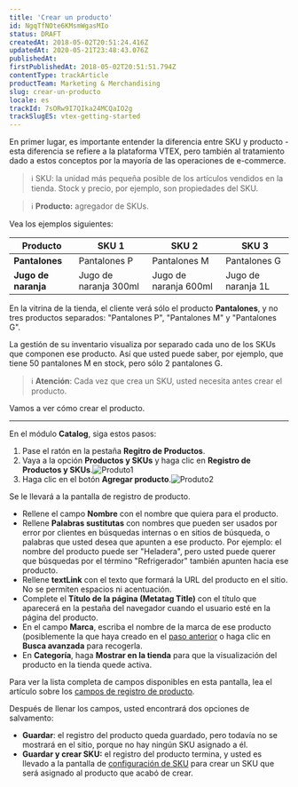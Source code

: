 ```yaml
---
title: 'Crear un producto'
id: NgqTfNOte6KMsmWgasMIo
status: DRAFT
createdAt: 2018-05-02T20:51:24.416Z
updatedAt: 2020-05-21T23:48:43.076Z
publishedAt: 
firstPublishedAt: 2018-05-02T20:51:51.794Z
contentType: trackArticle
productTeam: Marketing & Merchandising
slug: crear-un-producto
locale: es
trackId: 7sORw9I7QIka24MCQaIO2g
trackSlugES: vtex-getting-started
---
```


En primer lugar, es importante entender la diferencia entre SKU y producto - esta diferencia se refiere a la plataforma VTEX, pero también al tratamiento dado a estos conceptos por la mayoría de las operaciones de e-commerce.

>ℹ️ </strong>SKU:</strong> la unidad más pequeña posible de los artículos vendidos en la tienda. Stock y precio, por ejemplo, son propiedades del SKU.

>ℹ️ **Producto:** agregador de SKUs.

Vea los ejemplos siguientes:

| Producto | SKU 1 | SKU 2 | SKU 3 |
| ---------- | ---------- | ---------- | ---------- |
| __Pantalones__ | Pantalones P | Pantalones M | Pantalones G |
| __Jugo de naranja__ | Jugo de naranja 300ml | Jugo de naranja 600ml | Jugo de naranja 1L |

En la vitrina de la tienda, el cliente verá sólo el producto __Pantalones__, y no tres productos separados: "Pantalones P", "Pantalones M" y "Pantalones G".

La gestión de su inventario visualiza por separado cada uno de los SKUs que componen ese producto. Así que usted puede saber, por ejemplo, que tiene 50 pantalones M en stock, pero sólo 2 pantalones G.

>ℹ️ **Atención**: Cada vez que crea un SKU, usted necesita antes crear el producto.

Vamos a ver cómo crear el producto.

---

En el módulo __Catalog__, siga estos pasos:

1. Pase el ratón en la pestaña __Regitro de Productos__.
2. Vaya a la opción __Productos y SKUs__ y haga clic en __Registro de Productos y SKUs__.![Produto1](https://images.contentful.com/alneenqid6w5/4X1QYKrHz2ysAEAAW6gK6/85b81671add3f7573a9c4531b215ba82/Produto1.png)
3. Haga clic en el botón __Agregar producto__.![Produto2](https://images.contentful.com/alneenqid6w5/2HhkAREgQMMAkIMm8GaGgQ/7038413048c0611edb9079acd73020ba/Produto2.png)

Se le llevará a la pantalla de registro de producto.

- Rellene el campo __Nombre__ con el nombre que quiera para el producto.
- Rellene __Palabras sustitutas__ con nombres que pueden ser usados por error por clientes en búsquedas internas o en sitios de búsqueda, o palabras que usted desea que apunten a ese producto. Por ejemplo: el nombre del producto puede ser "Heladera", pero usted puede querer que búsquedas por el término "Refrigerador" también apunten hacia ese producto.
- Rellene __textLink__ con el texto que formará la URL del producto en el sitio. No se permiten espacios ni acentuación.
- Complete el __Título de la página (Metatag Title)__ con el título que aparecerá en la pestaña del navegador cuando el usuario esté en la página del producto.
- En el campo __Marca__, escriba el nombre de la marca de ese producto (posiblemente la que haya creado en el [paso anterior](/es/getting-started/crear-una-marca) o haga clic en __Busca avanzada__ para recogerla.
- En __Categoría__, haga __Mostrar en la tienda__ para que la visualización del producto en la tienda quede activa.

Para ver la lista completa de campos disponibles en esta pantalla, lea el artículo sobre los [campos de registro de producto](/es/tutorial/campos-de-registro-de-producto).

Después de llenar los campos, usted encontrará dos opciones de salvamento:
- __Guardar__: el registro del producto queda guardado, pero todavía no se mostrará en el sitio, porque no hay ningún SKU asignado a él.
- __Guardar y crear SKU:__ el registro del producto termina, y usted es llevado a la pantalla de [configuración de SKU](/es/getting-started/crear-un-sku) para crear un SKU que será asignado al producto que acabó de crear.
